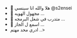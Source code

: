 - 👋 هلا والله انا سينسي @s2ensei
- 👀 مجهول الهويه ...
- 🌱 متدرب في شغل البرمجه ...
- 💞️ اسمع ل الجاز ...
- ادري محد مهتم ..>

